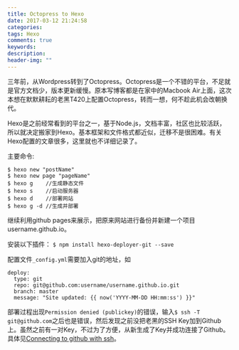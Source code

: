 ```yaml
---
title: Octopress to Hexo
date: 2017-03-12 21:24:58
categories: 
tags: Hexo
comments: true
keywords: 
description:
header-img: ""
---
```

三年前，从Wordpress转到了Octopress。Octopress是一个不错的平台，不足就是官方文档少，版本更新缓慢。原本写博客都是在家中的Macbook Air上面，这次本想在默默耕耘的老黑T420上配置Octopress，转而一想，何不趁此机会改朝换代。

Hexo是之前经常看到的平台之一，基于Node.js，文档丰富，社区也比较活跃，所以就决定搬家到Hexo。基本框架和文件格式都近似，迁移不是很困难。有关Hexo配置的文章很多，这里就也不详细记录了。

主要命令:

```
$ hexo new "postName"
$ hexo new page "pageName"
$ hexo g	//生成静态文件
$ hexo s 	//启动服务器
$ hexo d 	//部署网站
$ hexo g -d //生成并部署
```

继续利用github pages来展示，把原来网站进行备份并新建一个项目username.github.io。

安装以下插件： `$ npm install hexo-deployer-git --save`

配置文件`_config.yml`需要加入git的地址，如
```
deploy:
  type: git
  repo: git@github.com:username/username.github.io.git
  branch: master
  message: "Site updated: {{ now('YYYY-MM-DD HH:mm:ss') }}"
```

部署过程出现`Permission denied (publickey)`的错误，输入`$ ssh -T git@github.com`之后也是错误，然后发现之前没把老黑的SSH Key加到Github上。虽然之前有一对Key，不过为了方便，从新生成了Key并成功连接了Github。具体见[Connecting to github with ssh](https://help.github.com/articles/connecting-to-github-with-ssh/)。
